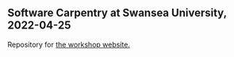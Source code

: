 ## Software Carpentry at Swansea University, 2022-04-25

Repository for [the workshop website.](https://sa2c.github.io/2022-04-25-swansea-online)
